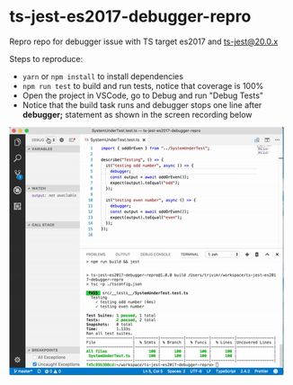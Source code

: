 # ts-jest-es2017-debugger-repro
Repro repo for debugger issue with TS target es2017 and ts-jest@20.0.x

Steps to reproduce:
* ```yarn``` or ```npm install``` to install dependencies
* ```npm run test``` to build and run tests, notice that coverage is 100%
* Open the project in VSCode, go to Debug and run "Debug Tests"
* Notice that the build task runs and debugger stops one line after **debugger;** statement as shown in the screen recording below

![Screen recording](./screenRecording.gif)
